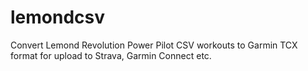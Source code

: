 lemondcsv
=========

Convert Lemond Revolution Power Pilot CSV workouts to Garmin TCX format for upload to Strava, Garmin Connect etc.
